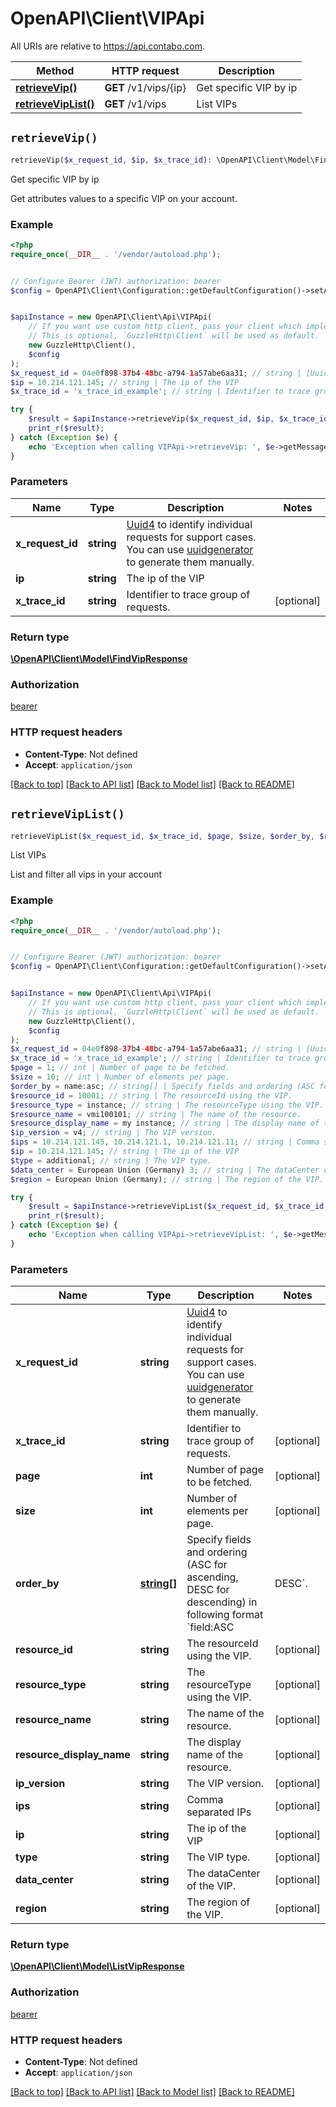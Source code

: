 # OpenAPI\Client\VIPApi

All URIs are relative to https://api.contabo.com.

Method | HTTP request | Description
------------- | ------------- | -------------
[**retrieveVip()**](VIPApi.md#retrieveVip) | **GET** /v1/vips/{ip} | Get specific VIP by ip
[**retrieveVipList()**](VIPApi.md#retrieveVipList) | **GET** /v1/vips | List VIPs


## `retrieveVip()`

```php
retrieveVip($x_request_id, $ip, $x_trace_id): \OpenAPI\Client\Model\FindVipResponse
```

Get specific VIP by ip

Get attributes values to a specific VIP on your account.

### Example

```php
<?php
require_once(__DIR__ . '/vendor/autoload.php');


// Configure Bearer (JWT) authorization: bearer
$config = OpenAPI\Client\Configuration::getDefaultConfiguration()->setAccessToken('YOUR_ACCESS_TOKEN');


$apiInstance = new OpenAPI\Client\Api\VIPApi(
    // If you want use custom http client, pass your client which implements `GuzzleHttp\ClientInterface`.
    // This is optional, `GuzzleHttp\Client` will be used as default.
    new GuzzleHttp\Client(),
    $config
);
$x_request_id = 04e0f898-37b4-48bc-a794-1a57abe6aa31; // string | [Uuid4](https://en.wikipedia.org/wiki/Universally_unique_identifier#Version_4_(random)) to identify individual requests for support cases. You can use [uuidgenerator](https://www.uuidgenerator.net/version4) to generate them manually.
$ip = 10.214.121.145; // string | The ip of the VIP
$x_trace_id = 'x_trace_id_example'; // string | Identifier to trace group of requests.

try {
    $result = $apiInstance->retrieveVip($x_request_id, $ip, $x_trace_id);
    print_r($result);
} catch (Exception $e) {
    echo 'Exception when calling VIPApi->retrieveVip: ', $e->getMessage(), PHP_EOL;
}
```

### Parameters

Name | Type | Description  | Notes
------------- | ------------- | ------------- | -------------
 **x_request_id** | **string**| [Uuid4](https://en.wikipedia.org/wiki/Universally_unique_identifier#Version_4_(random)) to identify individual requests for support cases. You can use [uuidgenerator](https://www.uuidgenerator.net/version4) to generate them manually. |
 **ip** | **string**| The ip of the VIP |
 **x_trace_id** | **string**| Identifier to trace group of requests. | [optional]

### Return type

[**\OpenAPI\Client\Model\FindVipResponse**](../Model/FindVipResponse.md)

### Authorization

[bearer](../../README.md#bearer)

### HTTP request headers

- **Content-Type**: Not defined
- **Accept**: `application/json`

[[Back to top]](#) [[Back to API list]](../../README.md#endpoints)
[[Back to Model list]](../../README.md#models)
[[Back to README]](../../README.md)

## `retrieveVipList()`

```php
retrieveVipList($x_request_id, $x_trace_id, $page, $size, $order_by, $resource_id, $resource_type, $resource_name, $resource_display_name, $ip_version, $ips, $ip, $type, $data_center, $region): \OpenAPI\Client\Model\ListVipResponse
```

List VIPs

List and filter all vips in your account

### Example

```php
<?php
require_once(__DIR__ . '/vendor/autoload.php');


// Configure Bearer (JWT) authorization: bearer
$config = OpenAPI\Client\Configuration::getDefaultConfiguration()->setAccessToken('YOUR_ACCESS_TOKEN');


$apiInstance = new OpenAPI\Client\Api\VIPApi(
    // If you want use custom http client, pass your client which implements `GuzzleHttp\ClientInterface`.
    // This is optional, `GuzzleHttp\Client` will be used as default.
    new GuzzleHttp\Client(),
    $config
);
$x_request_id = 04e0f898-37b4-48bc-a794-1a57abe6aa31; // string | [Uuid4](https://en.wikipedia.org/wiki/Universally_unique_identifier#Version_4_(random)) to identify individual requests for support cases. You can use [uuidgenerator](https://www.uuidgenerator.net/version4) to generate them manually.
$x_trace_id = 'x_trace_id_example'; // string | Identifier to trace group of requests.
$page = 1; // int | Number of page to be fetched.
$size = 10; // int | Number of elements per page.
$order_by = name:asc; // string[] | Specify fields and ordering (ASC for ascending, DESC for descending) in following format `field:ASC|DESC`.
$resource_id = 10001; // string | The resourceId using the VIP.
$resource_type = instance; // string | The resourceType using the VIP.
$resource_name = vmi100101; // string | The name of the resource.
$resource_display_name = my instance; // string | The display name of the resource.
$ip_version = v4; // string | The VIP version.
$ips = 10.214.121.145, 10.214.121.1, 10.214.121.11; // string | Comma separated IPs
$ip = 10.214.121.145; // string | The ip of the VIP
$type = additional; // string | The VIP type.
$data_center = European Union (Germany) 3; // string | The dataCenter of the VIP.
$region = European Union (Germany); // string | The region of the VIP.

try {
    $result = $apiInstance->retrieveVipList($x_request_id, $x_trace_id, $page, $size, $order_by, $resource_id, $resource_type, $resource_name, $resource_display_name, $ip_version, $ips, $ip, $type, $data_center, $region);
    print_r($result);
} catch (Exception $e) {
    echo 'Exception when calling VIPApi->retrieveVipList: ', $e->getMessage(), PHP_EOL;
}
```

### Parameters

Name | Type | Description  | Notes
------------- | ------------- | ------------- | -------------
 **x_request_id** | **string**| [Uuid4](https://en.wikipedia.org/wiki/Universally_unique_identifier#Version_4_(random)) to identify individual requests for support cases. You can use [uuidgenerator](https://www.uuidgenerator.net/version4) to generate them manually. |
 **x_trace_id** | **string**| Identifier to trace group of requests. | [optional]
 **page** | **int**| Number of page to be fetched. | [optional]
 **size** | **int**| Number of elements per page. | [optional]
 **order_by** | [**string[]**](../Model/string.md)| Specify fields and ordering (ASC for ascending, DESC for descending) in following format &#x60;field:ASC|DESC&#x60;. | [optional]
 **resource_id** | **string**| The resourceId using the VIP. | [optional]
 **resource_type** | **string**| The resourceType using the VIP. | [optional]
 **resource_name** | **string**| The name of the resource. | [optional]
 **resource_display_name** | **string**| The display name of the resource. | [optional]
 **ip_version** | **string**| The VIP version. | [optional]
 **ips** | **string**| Comma separated IPs | [optional]
 **ip** | **string**| The ip of the VIP | [optional]
 **type** | **string**| The VIP type. | [optional]
 **data_center** | **string**| The dataCenter of the VIP. | [optional]
 **region** | **string**| The region of the VIP. | [optional]

### Return type

[**\OpenAPI\Client\Model\ListVipResponse**](../Model/ListVipResponse.md)

### Authorization

[bearer](../../README.md#bearer)

### HTTP request headers

- **Content-Type**: Not defined
- **Accept**: `application/json`

[[Back to top]](#) [[Back to API list]](../../README.md#endpoints)
[[Back to Model list]](../../README.md#models)
[[Back to README]](../../README.md)
